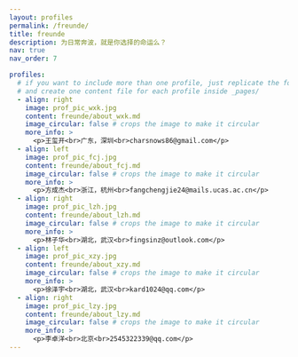 ```yaml
---
layout: profiles
permalink: /freunde/
title: freunde
description: 为日常奔波，就是你选择的命运么？
nav: true
nav_order: 7

profiles:
  # if you want to include more than one profile, just replicate the following block
  # and create one content file for each profile inside _pages/
  - align: right
    image: prof_pic_wxk.jpg
    content: freunde/about_wxk.md
    image_circular: false # crops the image to make it circular
    more_info: >
      <p>王玺开<br>广东，深圳<br>charsnows86@gmail.com</p>
  - align: left
    image: prof_pic_fcj.jpg
    content: freunde/about_fcj.md
    image_circular: false # crops the image to make it circular
    more_info: >
      <p>方成杰<br>浙江，杭州<br>fangchengjie24@mails.ucas.ac.cn</p>
  - align: right
    image: prof_pic_lzh.jpg
    content: freunde/about_lzh.md
    image_circular: false # crops the image to make it circular
    more_info: >
      <p>林子华<br>湖北，武汉<br>fingsinz@outlook.com</p>
  - align: left
    image: prof_pic_xzy.jpg
    content: freunde/about_xzy.md
    image_circular: false # crops the image to make it circular
    more_info: >
      <p>徐泽宇<br>湖北，武汉<br>kard1024@qq.com</p>
  - align: right
    image: prof_pic_lzy.jpg
    content: freunde/about_lzy.md
    image_circular: false # crops the image to make it circular
    more_info: >
      <p>李卓洋<br>北京<br>2545322339@qq.com</p>
---
```

